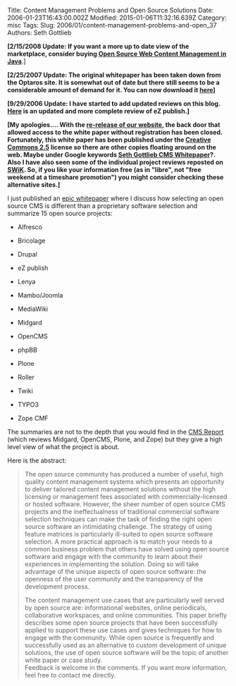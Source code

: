 Title: Content Management Problems and Open Source Solutions
Date: 2006-01-23T16:43:00.002Z
Modified: 2015-01-06T11:32:16.639Z
Category: misc
Tags: 
Slug: 2006/01/content-management-problems-and-open_37
Authors: Seth Gottlieb

__\[2/15/2008 Update: If you want a more up to date view of the marketplace, consider buying [Open Source Web Content Management in Java](http://www.contenthere.net/products-page/reports/open-source-content-management-in-java)__.]  
  
__\[2/25/2007 Update: The original whitepaper has been taken down from the Optaros site. It is somewhat out of date but there still seems to be a considerable amount of demand for it. You can now download it [here](http://media.contenthere.net/articles/optaros_cmsReport_012206_sgg.pdf)\]__  
  
__\[9/29/2006 Update: I have started to add updated reviews on this blog. [Here](http://www.contenthere.net/2006/09/ez-publish-38-review.html) is an updated and more complete review of eZ publish.\]__  
  
__\[My apologies.... With the [re-release of our website](http://www.contenthere.net/2006/07/optaroscom-on-ez-publish.html), the back door that allowed access to the white paper without registration has been closed. Fortunately, this white paper has been published under the [Creative Commons 2.5](http://creativecommons.org/licenses/by-sa/2.5/) license so there are other copies floating around on the web. Maybe under Google keywords [Seth Gottlieb CMS Whitepaper](http://www.google.com/search?q=seth+gottlieb+cms+whitepaper&amp;start=0&amp;ie=utf-8&amp;oe=utf-8&amp;client=firefox-a&amp;rls=org.mozilla:en-US:official)?. Also I have also seen some of the individual project reviews reposted on [SWiK](http://www.swik.net). So, if you like your information free (as in "libre", not "free weekend at a timeshare promotion") you might consider checking these alternative sites.\]__  
  
I just published an [epic whitepaper](http://www.optaros.com/wp/wp_5_cms_report.shtml) where I discuss how selecting an open source CMS is different than a proprietary software selection and summarize 15 open source projects:  

  
 *   Alfresco
  
 *   Bricolage
  
 *   Drupal
  
 *   eZ publish
  
 *   Lenya
  
 *   Mambo/Joomla
  
 *   MediaWiki
  
 *   Midgard
  
 *   OpenCMS
  
 *   phpBB
  
 *   Plone
  
 *   Roller
  
 *   Twiki
  
 *   TYPO3
  
 *   Zope CMF
  

  
The summaries are not to the depth that you would find in the [CMS Report](http://www.cmswatch.com/CMS/Report/) (which reviews Midgard, OpenCMS, Plone, and Zope) but they give a high level view of what the project is about.  
  
Here is the abstract:  
>  The open source community has produced a number of useful, high quality content management systems which presents an opportunity to deliver tailored content management solutions without the high licensing or management fees associated with commercially-licensed or hosted software. However, the sheer number of open source CMS projects and the ineffectualness of traditional commercial software selection techniques can make the task of finding the right open source software an intimidating challenge. The strategy of using feature matrices is particularly ill-suited to open source software selection. A more practical approach is to match your needs to a common business problem that others have solved using open source software and engage with the community to learn about their experiences in implementing the solution. Doing so will take advantage of the unique aspects of open source software: the openness of the user community and the transparency of the development process.  
>   
> The content management use cases that are particularly well served by open source are: informational websites, online periodicals, collaborative workspaces, and online communities. This paper briefly describes some open source projects that have been successfully applied to support these use cases and gives techniques for how to engage with the community. While open source is frequently and successfully used as an alternative to custom development of unique solutions, the use of open source software will be the topic of another white paper or case study.  
Feedback is welcome in the comments.  If you want more information, feel free to contact me directly.
